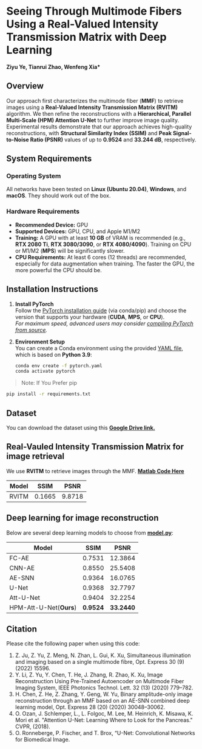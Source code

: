 # Seeing Through Multimode Fibers Using a Real-Valued Intensity Transmission Matrix with Deep Learning
**Ziyu Ye, Tianrui Zhao, Wenfeng Xia\***

## Overview
Our approach first characterizes the multimode fiber (**MMF**) to retrieve images using a **Real-Valued Intensity Transmission Matrix (RVITM)** algorithm. We then refine the reconstructions with a **Hierarchical, Parallel Multi-Scale (HPM) Attention U-Net** to further improve image quality. Experimental results demonstrate that our approach achieves high-quality reconstructions, with **Structural Similarity Index (SSIM)** and **Peak Signal-to-Noise Ratio (PSNR)** values of up to **0.9524** and **33.244 dB**, respectively.

## System Requirements

### Operating System
All networks have been tested on **Linux (Ubuntu 20.04)**, **Windows**, and **macOS**. They should work out of the box.

### Hardware Requirements
- **Recommended Device:** GPU  
- **Supported Devices:** GPU, CPU, and Apple M1/M2  
- **Training:** A GPU with at least **10 GB** of VRAM is recommended (e.g., **RTX 2080 Ti**, **RTX 3080/3090**, or **RTX 4080/4090**). Training on CPU or M1/M2 (**MPS**) will be significantly slower.  
- **CPU Requirements:** At least 6 cores (12 threads) are recommended, especially for data augmentation when training. The faster the GPU, the more powerful the CPU should be.

## Installation Instructions

1. **Install PyTorch**  
   Follow the [PyTorch installation guide](https://pytorch.org/get-started/locally/) (via conda/pip) and choose the version that supports your hardware (**CUDA**, **MPS**, or **CPU**).  
   *For maximum speed, advanced users may consider [compiling PyTorch from source](https://github.com/pytorch/pytorch#from-source).*

2. **Environment Setup**  
   You can create a Conda environment using the provided [YAML file](https://github.com/Zye3/Speckle-Image-Reconstruction/blob/master/pytorch.yaml), which is based on **Python 3.9**:
   ```bash
   conda env create -f pytorch.yaml
   conda activate pytorch
   
>Note: If You Prefer pip
```bash
pip install -r requirements.txt
```

## Dataset
You can download the dataset using this __[Google Drive link.](https://drive.google.com/drive/folders/1X6b-sYlbe0j2Sp6p-3X7M7HJE2f4iPwn)__

## Real-Vauled Intensity Transmission Matrix for image retrieval 
We use __RVITM__ to retrieve images through the MMF.
__[Matlab Code Here](https://github.com/Zye3/Speckle-Image-Reconstruction/blob/master/calculate_RVITM.m)__

| Model         | SSIM    | PSNR    |
|---------------|---------|---------|
| RVITM         | 0.1665  | 9.8718  |

## Deep learning for image reconstruction
Below are several deep learning models to choose from __[model.py](https://github.com/Zye3/Speckle-Image-Reconstruction/blob/master/model.py)__:

| Model         | SSIM    | PSNR    |
|---------------|---------|---------|
| FC-AE         | 0.7531  | 12.3864 |
| CNN-AE        | 0.8550  | 25.5408 |
| AE-SNN        | 0.9364  | 16.0765 |
| U-Net         | 0.9368  | 32.7797 |
| Att-U-Net     | 0.9404  | 32.2254 |
| HPM-Att-U-Net(__Ours__) | __0.9524__  | __33.2440__ |

## Citation

Please cite the following paper when using this code:
1. Z. Ju, Z. Yu, Z. Meng, N. Zhan, L. Gui, K. Xu, Simultaneous illumination and imaging based on a single multimode fibre, Opt. Express 30 (9) (2022) 15596.
2. Y. Li, Z. Yu, Y. Chen, T. He, J. Zhang, R. Zhao, K. Xu, Image Reconstruction Using Pre-Trained Autoencoder on Multimode Fiber Imaging System, IEEE Photonics Technol. Lett. 32 (13) (2020) 779–782.
3. H. Chen, Z. He, Z. Zhang, Y. Geng, W. Yu, Binary amplitude-only image reconstruction through an MMF based on an AE-SNN combined deep learning model, Opt. Express 28 (20) (2020) 30048–30062.
4. O. Ozan, J. Schlemper, L., L. Folgoc, M. Lee, M. Heinrich, K. Misawa, K. Mori et al. "Attention U-Net: Learning Where to Look for the Pancreas." CVPR, (2018).
5. O. Ronneberge, P. Fischer, and T. Brox, “U-Net: Convolutional Networks for Biomedical Image.





